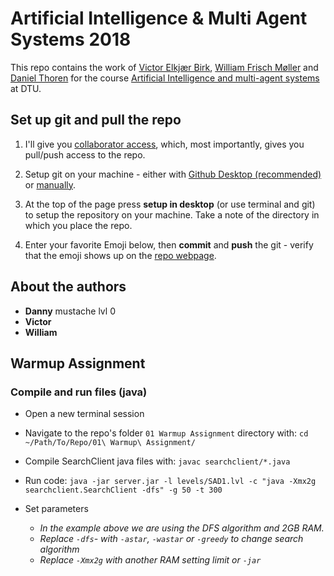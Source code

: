 # Artificial Intelligence & Multi Agent Systems 2018

This repo contains the work of [Victor Elkjær Birk](https://github.com/victorelkjaer), [William Frisch Møller](https://en.wikipedia.org/wiki/Moustache#Styles) and [Daniel Thoren](https://github.com/DannyDannyDanny) for the course [Artificial Intelligence and multi-agent systems](http://kurser.dtu.dk/course/02285) at DTU.

## Set up git and pull the repo
1. I'll give you [collaborator access](https://help.github.com/articles/permission-levels-for-a-user-account-repository/#collaborator-access-on-a-repository-owned-by-a-user-account), which, most importantly, gives you pull/push access to the repo.

2. Setup git on your machine - either with [Github Desktop (recommended)](https://desktop.github.com) or [manually](https://help.github.com/articles/set-up-git/#setting-up-git).

3. At the top of the page press **setup in desktop** (or use terminal and git) to setup the repository on your machine. Take a note of the directory in which you place the repo.

4. Enter your favorite Emoji below, then **commit** and **push** the git - verify that the emoji shows up on the [repo webpage](https://github.com/DannyDannyDanny/AIMAS18).

## About the authors
* **Danny** mustache lvl 0
* **Victor**
* **William**

## Warmup Assignment

### Compile and run files (java)
* Open a new terminal session
* Navigate to the repo's folder `01 Warmup Assignment` directory with:
`cd ~/Path/To/Repo/01\ Warmup\ Assignment/`
* Compile SearchClient java files with:
`javac searchclient/*.java`
* Run code:
`java -jar server.jar -l levels/SAD1.lvl -c "java -Xmx2g searchclient.SearchClient -dfs" -g 50 -t 300`

* Set parameters
  * *In the example above we are using the DFS algorithm and 2GB RAM.*
  * *Replace `-dfs`- with `-astar`, `-wastar` or `-greedy` to change search algorithm*
  * *Replace `-Xmx2g` with another RAM setting limit or `-jar`*
